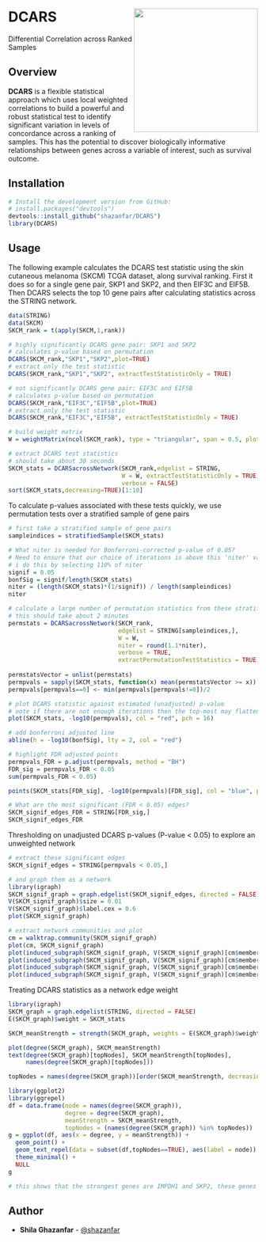 DCARS <img src="man/figures/hex.png" align="right"  height="250" width="250"/>
======================================================

Differential Correlation across Ranked Samples

Overview
--------

**DCARS** is a flexible statistical approach which uses local weighted correlations to build a powerful and robust statistical test to identify significant variation in levels of concordance across a ranking of samples. This has the potential to discover biologically informative relationships between genes across a variable of interest, such as survival outcome.

Installation
--------

```r
# Install the development version from GitHub:
# install.packages("devtools")
devtools::install_github("shazanfar/DCARS")
library(DCARS)
```

Usage
-----

The following example calculates the DCARS test statistic using the skin cutaneous melanoma (SKCM) TCGA dataset, along survival ranking. First it does so for a single gene pair, SKP1 and SKP2, and then EIF3C and EIF5B. Then DCARS selects the top 10 gene pairs after calculating statistics across the STRING network.

```r
data(STRING)
data(SKCM)
SKCM_rank = t(apply(SKCM,1,rank))

# highly significantly DCARS gene pair: SKP1 and SKP2
# calculates p-value based on permutation
DCARS(SKCM_rank,"SKP1","SKP2",plot=TRUE)
# extract only the test statistic
DCARS(SKCM_rank,"SKP1","SKP2", extractTestStatisticOnly = TRUE)

# not significantly DCARS gene pair: EIF3C and EIF5B
# calculates p-value based on permutation
DCARS(SKCM_rank,"EIF3C","EIF5B",plot=TRUE)
# extract only the test statistic
DCARS(SKCM_rank,"EIF3C","EIF5B", extractTestStatisticOnly = TRUE)

# build weight matrix
W = weightMatrix(ncol(SKCM_rank), type = "triangular", span = 0.5, plot = TRUE)

# extract DCARS test statistics
# should take about 30 seconds
SKCM_stats = DCARSacrossNetwork(SKCM_rank,edgelist = STRING,
                                W = W, extractTestStatisticOnly = TRUE,
                                verbose = FALSE)
sort(SKCM_stats,decreasing=TRUE)[1:10]
```

To calculate p-values associated with these tests quickly, we use permutation tests over a stratified sample of gene pairs

```r
# first take a stratified sample of gene pairs
sampleindices = stratifiedSample(SKCM_stats)

# What niter is needed for Bonferroni-corrected p-value of 0.05?
# Need to ensure that our choice of iterations is above this 'niter' value
# i do this by selecting 110% of niter
signif = 0.05
bonfSig = signif/length(SKCM_stats)
niter = (length(SKCM_stats)*(1/signif)) / length(sampleindices)
niter

# calculate a large number of permutation statistics from these stratified sample pairs
# this should take about 2 minutes
permstats = DCARSacrossNetwork(SKCM_rank,
                               edgelist = STRING[sampleindices,],
                               W = W, 
                               niter = round(1.1*niter),
                               verbose = TRUE,
                               extractPermutationTestStatistics = TRUE)
                               
permstatsVector = unlist(permstats)
permpvals = sapply(SKCM_stats, function(x) mean(permstatsVector >= x))
permpvals[permpvals==0] <- min(permpvals[permpvals!=0])/2

# plot DCARS statistic against estimated (unadjusted) p-value
# note if there are not enough iterations then the top-most may flatten out
plot(SKCM_stats, -log10(permpvals), col = "red", pch = 16)

# add bonferroni adjusted line
abline(h = -log10(bonfSig), lty = 2, col = "red")

# highlight FDR adjusted points
permpvals_FDR = p.adjust(permpvals, method = "BH")
FDR_sig = permpvals_FDR < 0.05
sum(permpvals_FDR < 0.05)

points(SKCM_stats[FDR_sig], -log10(permpvals)[FDR_sig], col = "blue", pch = 16, cex = 1.2)

# What are the most significant (FDR < 0.05) edges?
SKCM_signif_edges_FDR = STRING[FDR_sig,]
SKCM_signif_edges_FDR
```

Thresholding on unadjusted DCARS p-values (P-value < 0.05) to explore an unweighted network

```r
# extract these significant edges
SKCM_signif_edges = STRING[permpvals < 0.05,]

# and graph them as a network
library(igraph)
SKCM_signif_graph = graph.edgelist(SKCM_signif_edges, directed = FALSE)
V(SKCM_signif_graph)$size = 0.01
V(SKCM_signif_graph)$label.cex = 0.6
plot(SKCM_signif_graph)

# extract network communities and plot
cm = walktrap.community(SKCM_signif_graph)
plot(cm, SKCM_signif_graph)
plot(induced_subgraph(SKCM_signif_graph, V(SKCM_signif_graph)[cm$membership==1]))
plot(induced_subgraph(SKCM_signif_graph, V(SKCM_signif_graph)[cm$membership==2]))
plot(induced_subgraph(SKCM_signif_graph, V(SKCM_signif_graph)[cm$membership==3]))
plot(induced_subgraph(SKCM_signif_graph, V(SKCM_signif_graph)[cm$membership==4]))
```

Treating DCARS statistics as a network edge weight

```r
library(igraph)
SKCM_graph = graph.edgelist(STRING, directed = FALSE)
E(SKCM_graph)$weight = SKCM_stats

SKCM_meanStrength = strength(SKCM_graph, weights = E(SKCM_graph)$weight)/degree(SKCM_graph)

plot(degree(SKCM_graph), SKCM_meanStrength)
text(degree(SKCM_graph)[topNodes], SKCM_meanStrength[topNodes],
     names(degree(SKCM_graph)[topNodes]))

topNodes = names(degree(SKCM_graph))[order(SKCM_meanStrength, decreasing = TRUE)[1:20]]

library(ggplot2)
library(ggrepel)
df = data.frame(node = names(degree(SKCM_graph)),
                degree = degree(SKCM_graph), 
                meanStrength = SKCM_meanStrength, 
                topNodes = (names(degree(SKCM_graph)) %in% topNodes))
g = ggplot(df, aes(x = degree, y = meanStrength)) +
  geom_point() + 
  geom_text_repel(data = subset(df,topNodes==TRUE), aes(label = node)) +
  theme_minimal() +
  NULL
g

# this shows that the strongest genes are IMPDH1 and SKP2, these genes have the highest mean edge weights
```

## Author

* **Shila Ghazanfar**  - [@shazanfar](https://twitter.com/shazanfar)

